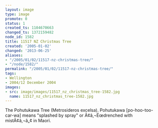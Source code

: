 ```yaml
---
layout: image
type: image
promote: 0
status: 1
created_ts: 1104670663
changed_ts: 1372159482
node_id: 1582
title: 11517 NZ Christmas Tree
created: '2005-01-02'
changed: '2013-06-25'
aliases:
- "/2005/01/02/11517-nz-christmas-tree/"
- "/node/1582/"
permalink: "/2005/01/02/11517-nz-christmas-tree/"
tags:
- Wellington
- 2004/12 December 2004
images:
- src: image/images/11517_nz_christmas_tree-1582.jpg
  name: 11517_nz_christmas_tree-1582.jpg
---
```

The Pohutukawa Tree (Metrosideros excelsa). Pohutukawa [po-hoo-too-car-wa] means "splashed by spray" or Ã¢â‚¬Ëœdrenched with mistÃ¢â‚¬â„¢ in Maori.
